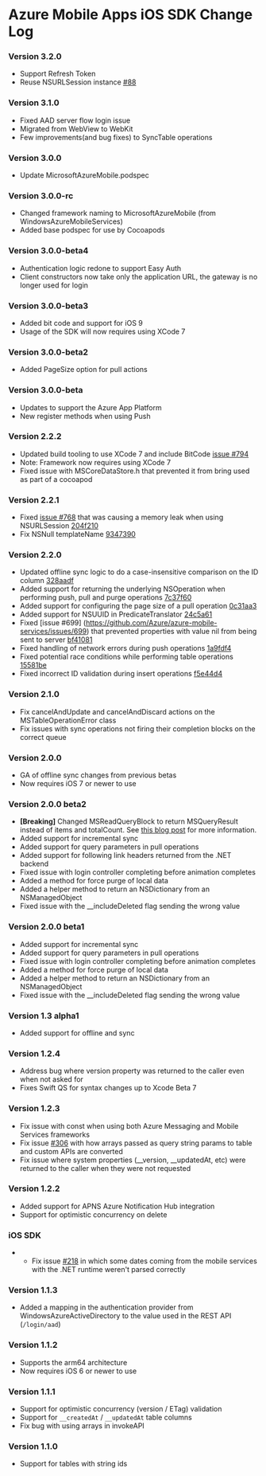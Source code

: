 # Azure Mobile Apps iOS SDK Change Log

### Version 3.2.0
- Support Refresh Token
- Reuse NSURLSession instance [#88](https://github.com/Azure/azure-mobile-apps-ios-client/pull/88)

### Version 3.1.0
- Fixed AAD server flow login issue
- Migrated from WebView to WebKit
- Few improvements(and bug fixes) to SyncTable operations

### Version 3.0.0
- Update MicrosoftAzureMobile.podspec

### Version 3.0.0-rc
- Changed framework naming to MicrosoftAzureMobile (from WindowsAzureMobileServices)
- Added base podspec for use by Cocoapods

### Version 3.0.0-beta4
- Authentication logic redone to support Easy Auth
- Client constructors now take only the application URL, the gateway is no longer used for login

### Version 3.0.0-beta3
- Added bit code and support for iOS 9
- Usage of the SDK will now requires using XCode 7

### Version 3.0.0-beta2
- Added PageSize option for pull actions

### Version 3.0.0-beta
- Updates to support the Azure App Platform
- New register methods when using Push

### Version 2.2.2
- Updated build tooling to use XCode 7 and include BitCode [issue #794](https://github.com/Azure/azure-mobile-services/issues/794)
 - Note: Framework now requires using XCode 7
- Fixed issue with MSCoreDataStore.h that prevented it from bring used as part of a cocoapod

### Version 2.2.1
- Fixed [issue #768](https://github.com/Azure/azure-mobile-services/issues/768) that was causing a memory leak when using NSURLSession [204f210](https://github.com/Azure/azure-mobile-services/commit/204f210)
- Fix NSNull templateName [9347390](https://github.com/Azure/azure-mobile-services/commit/9347390)

### Version 2.2.0
- Updated offline sync logic to do a case-insensitive comparison on the ID column  [328aadf](https://github.com/Azure/azure-mobile-services/commit/328aadf)
- Added support for returning the underlying NSOperation when performing push, pull and purge operations [7c37f60](https://github.com/Azure/azure-mobile-services/commit/7c37f60)
- Added support for configuring the page size of a pull operation [0c31aa3](https://github.com/Azure/azure-mobile-services/commit/0c31aa3)
- Added support for NSUUID in PredicateTranslator [24c5a61](https://github.com/Azure/azure-mobile-services/commit/24c5a61)
- Fixed [issue #699] (https://github.com/Azure/azure-mobile-services/issues/699) that prevented properties with value nil from being sent to server [bf41081](https://github.com/Azure/azure-mobile-services/commit/bf41081)
- Fixed handling of network errors during push operations [1a9fdf4](https://github.com/Azure/azure-mobile-services/commit/1a9fdf4)
- Fixed potential race conditions while performing table operations [15581be](https://github.com/Azure/azure-mobile-services/commit/15581be)
- Fixed incorrect ID validation during insert operations [f5e44d4](https://github.com/Azure/azure-mobile-services/commit/f5e44d4)

### Version 2.1.0
- Fix cancelAndUpdate and cancelAndDiscard actions on the MSTableOperationError class
- Fix issues with sync operations not firing their completion blocks on the correct queue

### Version 2.0.0
- GA of offline sync changes from previous betas
- Now requires iOS 7 or newer to use

### Version 2.0.0 beta2
- **[Breaking]** Changed MSReadQueryBlock to return MSQueryResult instead of items and totalCount. See [this blog post](http://azure.microsoft.com/blog/2014/10/07/mobile-services-beta-ios-sdk-released/) for more information.
- Added support for incremental sync
- Added support for query parameters in pull operations
- Added support for following link headers returned from the .NET backend
- Fixed issue with login controller completing before animation completes
- Added a method for force purge of local data
- Added a helper method to return an NSDictionary from an NSManagedObject
- Fixed issue with the __includeDeleted flag sending the wrong value

### Version 2.0.0 beta1

- Added support for incremental sync
- Added support for query parameters in pull operations
- Fixed issue with login controller completing before animation completes
- Added a method for force purge of local data
- Added a helper method to return an NSDictionary from an NSManagedObject
- Fixed issue with the __includeDeleted flag sending the wrong value

### Version 1.3 alpha1
- Added support for offline and sync

### Version 1.2.4
- Address bug where version property was returned to the caller even when not asked for
- Fixes Swift QS for syntax changes up to Xcode Beta 7

### Version 1.2.3
- Fix issue with const when using both Azure Messaging and Mobile Services frameworks
- Fix issue [#306](https://github.com/Azure/azure-mobile-services/issues/306) with how arrays passed as query string params to table and custom APIs are converted
- Fix issue where system properties (__version, __updatedAt, etc) were returned to the caller when they were not requested

### Version 1.2.2
- Added support for APNS Azure Notification Hub integration
- Support for optimistic concurrency on delete

### iOS SDK
- - Fix issue [#218](https://github.com/WindowsAzure/azure-mobile-services/issues/218) in which some dates coming from the mobile services with the .NET runtime weren't parsed correctly

### Version 1.1.3
- Added a mapping in the authentication provider from WindowsAzureActiveDirectory to the value used in the REST API (`/login/aad`)

### Version 1.1.2
- Supports the arm64 architecture
- Now requires iOS 6 or newer to use

### Version 1.1.1
- Support for optimistic concurrency (version / ETag) validation
- Support for `__createdAt` / `__updatedAt` table columns
- Fix bug with using arrays in invokeAPI

### Version 1.1.0
- Support for tables with string ids
